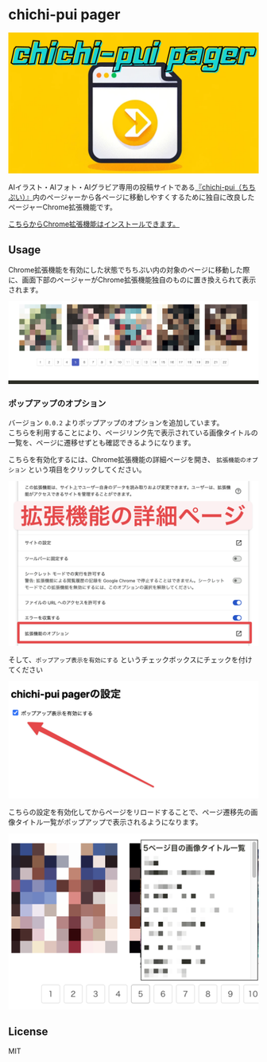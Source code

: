 # chichi-pui pager

![logo](./images/logo.png)

AIイラスト・AIフォト・AIグラビア専用の投稿サイトである[『chichi-pui（ちちぷい）』](https://www.chichi-pui.com/)内のページャーから各ページに移動しやすくするために独自に改良したページャーChrome拡張機能です。

[こちらからChrome拡張機能はインストールできます。](https://chromewebstore.google.com/detail/chichi-pui-pager-unoffici/ladjbhiiabeliofigcndnijpjampbhoe)

## Usage
Chrome拡張機能を有効にした状態でちちぷい内の対象のページに移動した際に、画面下部のページャーがChrome拡張機能独自のものに置き換えられて表示されます。

![logo](./images/pager-demo.png)

### ポップアップのオプション
バージョン `0.0.2` よりポップアップのオプションを追加しています。  
こちらを利用することにより、ページリンク先で表示されている画像タイトルの一覧を、ページに遷移せずとも確認できるようになります。

こちらを有効化するには、Chrome拡張機能の詳細ページを開き、 `拡張機能のオプション` という項目をクリックしてください。

![詳細ページのスクリーンショット](./images/popup-option_1.png)

そして、`ポップアップ表示を有効にする` というチェックボックスにチェックを付けてください

![オプションページのスクリーンショット](./images/popup-option_2.png)

こちらの設定を有効化してからページをリロードすることで、ページ遷移先の画像タイトル一覧がポップアップで表示されるようになります。

![ポップアップが実際に表示されている画面のスクリーンショット](./images/popup-option_3.png)

## License

MIT